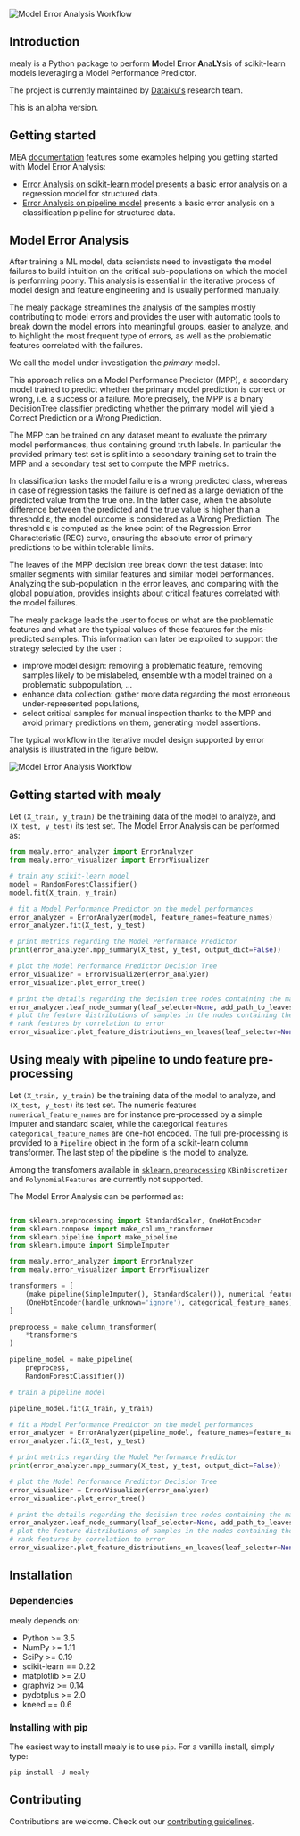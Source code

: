 ![Model Error Analysis Workflow](https://raw.githubusercontent.com/dataiku/mealy/main/doc/_static/Logo_mealy_final.png)

## Introduction

mealy is a Python package to perform **M**odel **E**rror **A**na**LY**sis of scikit-learn models leveraging a Model Performance Predictor.

The project is currently maintained by [Dataiku's](https://www.dataiku.com/) research team.

This is an alpha version.

## Getting started

MEA [documentation](https://dataiku.github.io/mealy/) features some examples helping you getting started with Model Error Analysis:
* [Error Analysis on scikit-learn model](https://dataiku.github.io/mealy/auto_examples/plot_mealy.html) presents a basic error analysis on a regression model for structured data.
* [Error Analysis on pipeline model](https://dataiku.github.io/mealy/auto_examples/plot_mealy_pipeline.html) presents a basic error analysis on a classification pipeline for structured data.

## Model Error Analysis

After training a ML model, data scientists need to investigate the model failures to build intuition on the critical sub-populations 
on which the model is performing poorly. This analysis is essential in the iterative process of model design and feature engineering 
and is usually performed manually. 

The mealy package streamlines the analysis of the samples mostly contributing to model errors and provides the user with 
automatic tools to break down the model errors into meaningful groups, easier to analyze, and to highlight the most frequent 
type of errors, as well as the problematic features correlated with the failures.

We call the model under investigation the _primary_ model.

This approach relies on a Model Performance Predictor (MPP), a secondary model trained to predict whether the primary 
model prediction is correct or wrong, i.e. a success or a failure. More precisely, the MPP is a binary DecisionTree classifier 
predicting whether the primary model will yield a Correct Prediction or a Wrong Prediction. 

The MPP can be trained on any dataset meant to evaluate the primary model performances, thus containing ground truth labels. 
In particular the provided primary test set is split into a secondary training set to train the MPP and a secondary test set 
to compute the MPP metrics.

In classification tasks the model failure is a wrong predicted class, whereas in case of regression tasks the failure is 
defined as a large deviation of the predicted value from the true one. In the latter case, when the absolute difference 
between the predicted and the true value is higher than a threshold ε, the model outcome is considered as a Wrong Prediction. 
The threshold ε is computed as the knee point of the Regression Error Characteristic (REC) curve, ensuring the absolute error 
of primary predictions to be within tolerable limits. 

The leaves of the MPP decision tree break down the test dataset into smaller segments with similar features and similar 
model performances. Analyzing the sub-population in the error leaves, and comparing with the global population, provides 
insights about critical features correlated with the model failures.

The mealy package leads the user to focus on what are the problematic features and what are the typical values of these features 
for the mis-predicted samples. This information can later be exploited to support the strategy selected by the user :
* improve model design: removing a problematic feature, removing samples likely to be mislabeled, ensemble with a model trained 
on a problematic subpopulation, ...
* enhance data collection: gather more data regarding the most erroneous under-represented populations,
* select critical samples for manual inspection thanks to the MPP and avoid primary predictions on them, generating model assertions. 

The typical workflow in the iterative model design supported by error analysis is illustrated in the figure below.

![Model Error Analysis Workflow](https://raw.githubusercontent.com/dataiku/mealy/main/doc/_static/mealy_flow.png?token=ACQTHLPSN7JU6AXC6OJRL4S7W2PXA)

## Getting started with mealy

Let `(X_train, y_train)` be the training data of the model to analyze, and `(X_test, y_test)` its test set.
The Model Error Analysis can be performed as:

```python
from mealy.error_analyzer import ErrorAnalyzer
from mealy.error_visualizer import ErrorVisualizer

# train any scikit-learn model
model = RandomForestClassifier()
model.fit(X_train, y_train)

# fit a Model Performance Predictor on the model performances
error_analyzer = ErrorAnalyzer(model, feature_names=feature_names)
error_analyzer.fit(X_test, y_test)

# print metrics regarding the Model Performance Predictor
print(error_analyzer.mpp_summary(X_test, y_test, output_dict=False))

# plot the Model Performance Predictor Decision Tree
error_visualizer = ErrorVisualizer(error_analyzer)
error_visualizer.plot_error_tree()

# print the details regarding the decision tree nodes containing the majority of errors
error_analyzer.leaf_node_summary(leaf_selector=None, add_path_to_leaves=True, print_summary=True);
# plot the feature distributions of samples in the nodes containing the majority of errors
# rank features by correlation to error
error_visualizer.plot_feature_distributions_on_leaves(leaf_selector=None, top_k_features=3)

```


## Using mealy with pipeline to undo feature pre-processing

Let `(X_train, y_train)` be the training data of the model to analyze, and `(X_test, y_test)` its test set.
The numeric features `numerical_feature_names` are for instance pre-processed by a simple imputer and standard scaler, 
while the categorical `features categorical_feature_names` are one-hot encoded. 
The full pre-processing is provided to a `Pipeline` object in the form of a scikit-learn column transformer.
The last step of the pipeline is the model to analyze.

Among the transfomers available in [`sklearn.preprocessing`](https://scikit-learn.org/stable/modules/classes.html#module-sklearn.preprocessing) 
`KBinDiscretizer` and `PolynomialFeatures` are currently not supported.

The Model Error Analysis can be performed as:

```python

from sklearn.preprocessing import StandardScaler, OneHotEncoder
from sklearn.compose import make_column_transformer
from sklearn.pipeline import make_pipeline
from sklearn.impute import SimpleImputer

from mealy.error_analyzer import ErrorAnalyzer
from mealy.error_visualizer import ErrorVisualizer

transformers = [
    (make_pipeline(SimpleImputer(), StandardScaler()), numerical_feature_names),
    (OneHotEncoder(handle_unknown='ignore'), categorical_feature_names)
]

preprocess = make_column_transformer(
    *transformers
)

pipeline_model = make_pipeline(
    preprocess,
    RandomForestClassifier())

# train a pipeline model

pipeline_model.fit(X_train, y_train)

# fit a Model Performance Predictor on the model performances
error_analyzer = ErrorAnalyzer(pipeline_model, feature_names=feature_names)
error_analyzer.fit(X_test, y_test)

# print metrics regarding the Model Performance Predictor
print(error_analyzer.mpp_summary(X_test, y_test, output_dict=False))

# plot the Model Performance Predictor Decision Tree
error_visualizer = ErrorVisualizer(error_analyzer)
error_visualizer.plot_error_tree()

# print the details regarding the decision tree nodes containing the majority of errors
error_analyzer.leaf_node_summary(leaf_selector=None, add_path_to_leaves=True, print_summary=True);
# plot the feature distributions of samples in the nodes containing the majority of errors
# rank features by correlation to error
error_visualizer.plot_feature_distributions_on_leaves(leaf_selector=None, top_k_features=3)

```

## Installation

### Dependencies

mealy depends on:
- Python >= 3.5
- NumPy >= 1.11
- SciPy >= 0.19
- scikit-learn == 0.22 
- matplotlib >= 2.0 
- graphviz >= 0.14
- pydotplus >= 2.0
- kneed == 0.6

### Installing with pip

The easiest way to install mealy is to use `pip`. For a vanilla install, simply type:

    pip install -U mealy


## Contributing

Contributions are welcome. Check out our [contributing guidelines](CONTRIBUTING.md).
